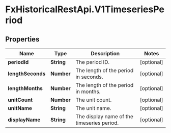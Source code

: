 # FxHistoricalRestApi.V1TimeseriesPeriod

## Properties

Name | Type | Description | Notes
------------ | ------------- | ------------- | -------------
**periodId** | **String** | The period ID. | [optional] 
**lengthSeconds** | **Number** | The length of the period in seconds. | [optional] 
**lengthMonths** | **Number** | The length of the period in months. | [optional] 
**unitCount** | **Number** | The unit count. | [optional] 
**unitName** | **String** | The unit name. | [optional] 
**displayName** | **String** | The display name of the timeseries period. | [optional] 


